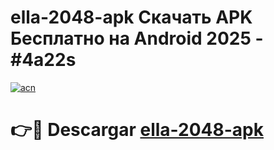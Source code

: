 # ella-2048-apk Скачать APK Бесплатно на Android 2025 - #4a22s

[![acn](https://github.com/user-attachments/assets/0f9c940e-d8b0-45ae-aac7-cd30a18b3e1c)](https://apps.freeplayer.one?title=ella-2048-apk&ref=9RF)

# 👉🔴 Descargar [ella-2048-apk](https://apps.freeplayer.one?title=ella-2048-apk&ref=9RF)